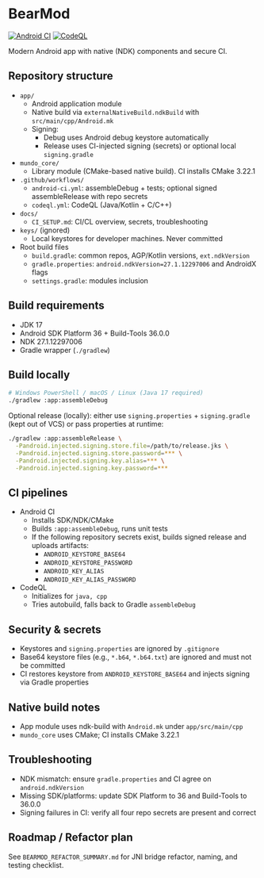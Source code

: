 # BearMod

[![Android CI](https://github.com/BearOwner/bearmod/actions/workflows/android-ci.yml/badge.svg)](https://github.com/BearOwner/bearmod/actions/workflows/android-ci.yml)
[![CodeQL](https://github.com/BearOwner/bearmod/actions/workflows/codeql.yml/badge.svg)](https://github.com/BearOwner/bearmod/actions/workflows/codeql.yml)

Modern Android app with native (NDK) components and secure CI.

## Repository structure

- `app/`
  - Android application module
  - Native build via `externalNativeBuild.ndkBuild` with `src/main/cpp/Android.mk`
  - Signing:
    - Debug uses Android debug keystore automatically
    - Release uses CI-injected signing (secrets) or optional local `signing.gradle`
- `mundo_core/`
  - Library module (CMake-based native build). CI installs CMake 3.22.1
- `.github/workflows/`
  - `android-ci.yml`: assembleDebug + tests; optional signed assembleRelease with repo secrets
  - `codeql.yml`: CodeQL (Java/Kotlin + C/C++)
- `docs/`
  - `CI_SETUP.md`: CI/CL overview, secrets, troubleshooting
- `keys/` (ignored)
  - Local keystores for developer machines. Never committed
- Root build files
  - `build.gradle`: common repos, AGP/Kotlin versions, `ext.ndkVersion`
  - `gradle.properties`: `android.ndkVersion=27.1.12297006` and AndroidX flags
  - `settings.gradle`: modules inclusion

## Build requirements

- JDK 17
- Android SDK Platform 36 + Build-Tools 36.0.0
- NDK 27.1.12297006
- Gradle wrapper (`./gradlew`)

## Build locally

```bash
# Windows PowerShell / macOS / Linux (Java 17 required)
./gradlew :app:assembleDebug
```

Optional release (locally): either use `signing.properties` + `signing.gradle` (kept out of VCS) or pass properties at runtime:

```bash
./gradlew :app:assembleRelease \
  -Pandroid.injected.signing.store.file=/path/to/release.jks \
  -Pandroid.injected.signing.store.password=*** \
  -Pandroid.injected.signing.key.alias=*** \
  -Pandroid.injected.signing.key.password=***
```

## CI pipelines

- Android CI
  - Installs SDK/NDK/CMake
  - Builds `:app:assembleDebug`, runs unit tests
  - If the following repository secrets exist, builds signed release and uploads artifacts:
    - `ANDROID_KEYSTORE_BASE64`
    - `ANDROID_KEYSTORE_PASSWORD`
    - `ANDROID_KEY_ALIAS`
    - `ANDROID_KEY_ALIAS_PASSWORD`
- CodeQL
  - Initializes for `java, cpp`
  - Tries autobuild, falls back to Gradle `assembleDebug`

## Security & secrets

- Keystores and `signing.properties` are ignored by `.gitignore`
- Base64 keystore files (e.g., `*.b64`, `*.b64.txt`) are ignored and must not be committed
- CI restores keystore from `ANDROID_KEYSTORE_BASE64` and injects signing via Gradle properties

## Native build notes

- App module uses ndk-build with `Android.mk` under `app/src/main/cpp`
- `mundo_core` uses CMake; CI installs CMake 3.22.1

## Troubleshooting

- NDK mismatch: ensure `gradle.properties` and CI agree on `android.ndkVersion`
- Missing SDK/platforms: update SDK Platform to 36 and Build-Tools to 36.0.0
- Signing failures in CI: verify all four repo secrets are present and correct

## Roadmap / Refactor plan

See `BEARMOD_REFACTOR_SUMMARY.md` for JNI bridge refactor, naming, and testing checklist.
